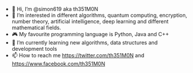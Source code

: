 - 👋 Hi, I’m @simon619 aka th351M0N
- 👀 I’m interested in different algorithms, quantum computing, encryption, number theory, artificial intelligence, deep learning and different mathematical fields.
- 🎮 My favourite programming language is Python, Java and C++
- 🌱 I’m currently learning new algorithms, data structures and development tools
- 📫 How to reach me https://twitter.com/th351M0N and https://www.facebook.com/th351M0N

<!---
simon619/simon619 is a ✨ special ✨ repository because its `README.md` (this file) appears on your GitHub profile.
You can click the Preview link to take a look at your changes.
--->
